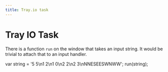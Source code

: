 ```yaml
---
title: Tray.io task
---
```


# Tray IO Task

There is a function `run` on the window that takes an input string. It would be trivial to attach that to an input handler.


var string = '5 5\n1 2\n1 0\n2 2\n2 3\nNNESEESWNWW';
run(string);


